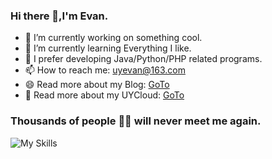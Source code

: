 ### Hi there 👋,I'm Evan.

- 🔭 I’m currently working on something cool.
- 🌱 I’m currently learning Everything I like.
- 💬 I prefer developing Java/Python/PHP related programs.
- 📫 How to reach me: uyevan@163.com
- 😄 Read more about my Blog: [GoTo](https://jfkj.xyz)
- 🦄 Read more about my UYCloud: [GoTo](https://uyclouds.com)


<!-- ### Thousands of people 🏳️‍🌈 will never meet me again.   
![](https://img.shields.io/badge/Linux-ED8B00?style=for-the-badge&logo=linux&logoColor=white) ![](https://img.shields.io/badge/Bash-FFD700?style=for-the-badge&logo=gnu-bash&logoColor=white) ![](https://img.shields.io/badge/C-FF6347?style=for-the-badge&logo=c&logoColor=white) ![](https://img.shields.io/badge/Git-FFA07A?style=for-the-badge&logo=git&logoColor=white) ![](https://img.shields.io/badge/GitHub-FF69B4?style=for-the-badge&logo=github&logoColor=white) ![](https://img.shields.io/badge/Python-4682B4?style=for-the-badge&logo=python&logoColor=white) ![](https://img.shields.io/badge/Java-6A5ACD?style=for-the-badge&logo=java&logoColor=white) ![](https://img.shields.io/badge/Spring-98FB98?style=for-the-badge&logo=spring&logoColor=white) ![](https://img.shields.io/badge/JavaScript-FFD700?style=for-the-badge&logo=javascript&logoColor=black) ![](https://img.shields.io/badge/React-00CED1?style=for-the-badge&logo=react&logoColor=white) ![](https://img.shields.io/badge/Vue-32CD32?style=for-the-badge&logo=vue.js&logoColor=white) ![](https://img.shields.io/badge/MySQL-008080?style=for-the-badge&logo=mysql&logoColor=white) ![](https://img.shields.io/badge/Nginx-8A2BE2?style=for-the-badge&logo=nginx&logoColor=white) ![](https://img.shields.io/badge/Redis-DC143C?style=for-the-badge&logo=redis&logoColor=white) ![](https://img.shields.io/badge/Docker-4169E1?style=for-the-badge&logo=docker&logoColor=white) ![](https://img.shields.io/badge/Jenkins-FF4500?style=for-the-badge&logo=jenkins&logoColor=white) ![](https://img.shields.io/badge/MongoDB-00FF7F?style=for-the-badge&logo=mongodb&logoColor=white) ![](https://img.shields.io/badge/PHP-FF1493?style=for-the-badge&logo=php&logoColor=white) ![](https://img.shields.io/badge/Flutter-FF69B4?style=for-the-badge&logo=flutter&logoColor=white) ![](https://img.shields.io/badge/HTML-FFD700?style=for-the-badge&logo=html5&logoColor=white) ![](https://img.shields.io/badge/MD-000000?style=for-the-badge&logo=markdown&logoColor=white) ![](https://img.shields.io/badge/Next.js-000000?style=for-the-badge&logo=next.js&logoColor=white) ![](https://img.shields.io/badge/Android%20Studio-4682B4?style=for-the-badge&logo=android-studio&logoColor=white) ![](https://img.shields.io/badge/Cloudflare-FFA500?style=for-the-badge&logo=cloudflare&logoColor=white) ![](https://img.shields.io/badge/CSS-DC143C?style=for-the-badge&logo=css3&logoColor=white) ![](https://img.shields.io/badge/Dart-00BFFF?style=for-the-badge&logo=dart&logoColor=white) ![](https://img.shields.io/badge/Gradle-8A2BE2?style=for-the-badge&logo=gradle&logoColor=white) -->
### Thousands of people 🏳️‍🌈 will never meet me again.   
![My Skills](https://skillicons.dev/icons?i=linux,bash,c,git,github,python,java,spring,javascript,react,vue,mysql,nginx,redis,docker,jenkins,mongodb,php,flutter,html,md,nextjs,androidstudio,cloudflare,css,dart,gradle&perline=9)

